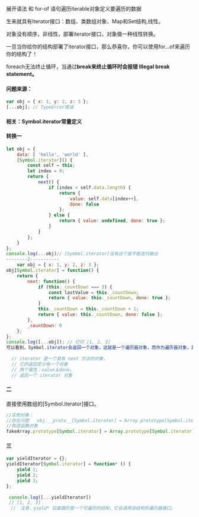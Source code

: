 展开语法 和 for-of 语句遍历iterable对象定义要遍历的数据

生来就具有Iterator接口：数组、类数组对象、Map和Set结构,线性。

对象没有顺序，非线性，部署iterator接口，对象做一种线性转换。

一旦当你给你的结构部署了iterator接口，那么恭喜你，你可以使用for...of来遍历你的结构了！

foreach无法终止循环，当通过**break来终止循环时会报错 Illegal break statement。**

#### 问题来源：

```js
var obj = { x: 1, y: 2, z: 3 };
[...obj]; // TypeError错误
```

#### 相关：Symbol.iterator常量定义

#### 转换一

```js
let obj = {
    data: [ 'hello', 'world' ],
    [Symbol.iterator]() {
        const self = this;
        let index = 0;
        return {
            next() {
                if (index < self.data.length) {
                    return {
                        value: self.data[index++],
                        done: false
                    };
                } else {
                    return { value: undefined, done: true };
                }
            }
        };
    }
};
console.log(...obj)// [Symbol.iterator]没有这个就不能迭代输出
--------2-----------
    var obj = { x: 1, y: 2, z: 3 };
obj[Symbol.iterator] = function() {
    return {
        next: function() {
            if (this._countDown === 3) {
                const lastValue = this._countDown;
                return { value: this._countDown, done: true };
            }
            this._countDown = this._countDown + 1;
            return { value: this._countDown, done: false };
        },
        _countDown: 0
    };
};
console.log([...obj]); // 打印 [1, 2, 3]
可以看到，Symbol.iterator会返回一个对象，这就是一个遍历器对象，而作为遍历器对象，其必须具备的特征就是必须具备next()方法。
  
  // iterator 是一个具有 next 方法的对象，
  // 它的返回至少有一个对象
  // 两个属性：value＆done。
  // 返回一个 iterator 对象
```

#### 二

直接使用数组的[Symbol.iterator]接口。

```js
//实例对象：
//存在问题   obj.__proto__[Symbol.iterator] = Array.prototype[Symbol.iterator];
//构造函数对象
fakeArray.prototype[Symbol.iterator] = Array.prototype[Symbol.iterator];
```

#### 三

```js
var yieldIterator = {};
yieldIterator[Symbol.iterator] = function* () {
    yield 1;
    yield 2;
    yield 3;
};
 
 console.log([...yieldIterator])
 // [1, 2, 3]
　//　注意，yield* 后面跟的是一个可遍历的结构，它会调用该结构的遍历器接口。
```

